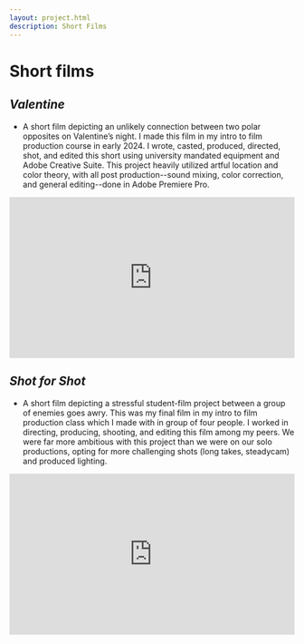 ```yaml
---
layout: project.html
description: Short Films
---
```


# **Short films**

## _Valentine_ 
- A short film depicting an unlikely connection between two polar opposites on Valentine’s night. I made this film in my intro to film production course in early 2024. I wrote, casted, produced, directed, shot, and edited this short using university mandated equipment and Adobe Creative Suite. This project heavily utilized artful location and color theory, with all post production--sound mixing, color correction, and general editing--done in Adobe Premiere Pro.

<div style="padding:56.25% 0 0 0;position:relative;"><iframe src="https://player.vimeo.com/video/1016843346?h=223e0d61e1&amp;badge=0&amp;autopause=0&amp;player_id=0&amp;app_id=58479" frameborder="0" allow="autoplay; fullscreen; picture-in-picture; clipboard-write" style="position:absolute;top:0;left:0;width:100%;height:100%;" title="VALENTINES | Short film"></iframe></div><script src="https://player.vimeo.com/api/player.js"></script>

## _Shot for Shot_
- A short film depicting a stressful student-film project between a group of enemies goes awry. This was my final film in my intro to film production class which I made with in group of four people. I worked in directing, producing, shooting, and editing this film among my peers. We were far more ambitious with this project than we were on our solo productions, opting for more challenging shots (long takes, steadycam) and produced lighting.

<div style="padding:56.25% 0 0 0;position:relative;"><iframe src="https://player.vimeo.com/video/1016844950?h=fd9abc29d3&amp;badge=0&amp;autopause=0&amp;player_id=0&amp;app_id=58479" frameborder="0" allow="autoplay; fullscreen; picture-in-picture; clipboard-write" style="position:absolute;top:0;left:0;width:100%;height:100%;" title="SHOT FOR SHOT | Short Film"></iframe></div><script src="https://player.vimeo.com/api/player.js"></script>